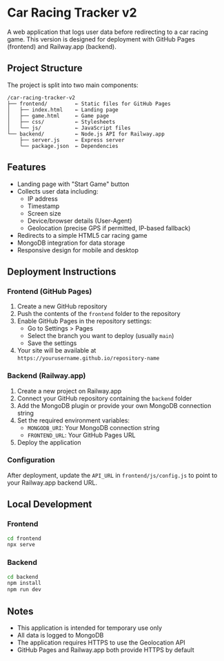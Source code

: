 # Car Racing Tracker v2

A web application that logs user data before redirecting to a car racing game. This version is designed for deployment with GitHub Pages (frontend) and Railway.app (backend).

## Project Structure

The project is split into two main components:

```
/car-racing-tracker-v2
├── frontend/         ← Static files for GitHub Pages
│   ├── index.html    ← Landing page
│   ├── game.html     ← Game page
│   ├── css/          ← Stylesheets
│   └── js/           ← JavaScript files
└── backend/          ← Node.js API for Railway.app
    ├── server.js     ← Express server
    └── package.json  ← Dependencies
```

## Features

- Landing page with "Start Game" button
- Collects user data including:
  - IP address
  - Timestamp
  - Screen size
  - Device/browser details (User-Agent)
  - Geolocation (precise GPS if permitted, IP-based fallback)
- Redirects to a simple HTML5 car racing game
- MongoDB integration for data storage
- Responsive design for mobile and desktop

## Deployment Instructions

### Frontend (GitHub Pages)

1. Create a new GitHub repository
2. Push the contents of the `frontend` folder to the repository
3. Enable GitHub Pages in the repository settings:
   - Go to Settings > Pages
   - Select the branch you want to deploy (usually `main`)
   - Save the settings
4. Your site will be available at `https://yourusername.github.io/repository-name`

### Backend (Railway.app)

1. Create a new project on Railway.app
2. Connect your GitHub repository containing the `backend` folder
3. Add the MongoDB plugin or provide your own MongoDB connection string
4. Set the required environment variables:
   - `MONGODB_URI`: Your MongoDB connection string
   - `FRONTEND_URL`: Your GitHub Pages URL
5. Deploy the application

### Configuration

After deployment, update the `API_URL` in `frontend/js/config.js` to point to your Railway.app backend URL.

## Local Development

### Frontend

```bash
cd frontend
npx serve
```

### Backend

```bash
cd backend
npm install
npm run dev
```

## Notes

- This application is intended for temporary use only
- All data is logged to MongoDB
- The application requires HTTPS to use the Geolocation API
- GitHub Pages and Railway.app both provide HTTPS by default

